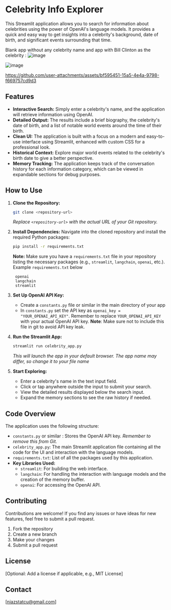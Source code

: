 # Celebrity Info Explorer

This Streamlit application allows you to search for information about celebrities using the power of OpenAI's language models. It provides a quick and easy way to get insights into a celebrity's background, date of birth, and significant events surrounding that time.

Blank app without any celebrity name and app with Bill Clinton as the celebrity
: ![image](https://github.com/user-attachments/assets/e17e71a2-1d24-440f-b788-d06be4014d99) 

![image](https://github.com/user-attachments/assets/30466e93-1b2c-4349-8d08-4e05dbcfee6a)


https://github.com/user-attachments/assets/bf595451-15a5-4e4a-9798-f669757cd9d3


## Features

*   **Interactive Search:** Simply enter a celebrity's name, and the application will retrieve information using OpenAI.
*   **Detailed Output:** The results include a brief biography, the celebrity's date of birth, and a list of notable world events around the time of their birth.
*   **Clean UI:** The application is built with a focus on a modern and easy-to-use interface using Streamlit, enhanced with custom CSS for a professional look.
*   **Historical Context:** Explore major world events related to the celebrity's birth date to give a better perspective.
*   **Memory Tracking:** The application keeps track of the conversation history for each information category, which can be viewed in expandable sections for debug purposes.

## How to Use

1.  **Clone the Repository:**
    ```bash
    git clone <repository-url>
    ```
    *Replace `<repository-url>` with the actual URL of your Git repository.*

2.  **Install Dependencies:**
    Navigate into the cloned repository and install the required Python packages:
    ```bash
    pip install -r requirements.txt
    ```

    **Note:** Make sure you have a `requirements.txt` file in your repository listing the necessary packages (e.g., `streamlit`, `langchain`, `openai`, etc.). Example `requirements.txt` below

    ```
     openai
     langchain
     streamlit
    ```

3.  **Set Up OpenAI API Key:**
    *   Create a `constants.py` file or similar in the main directory of your app
    *   In `constants.py` set the API key as `openai_key = "YOUR_OPENAI_API_KEY"`. Remember to replace `YOUR_OPENAI_API_KEY` with your actual OpenAI API key.
        **Note**:  Make sure not to include this file in git to avoid API key leak.

4.  **Run the Streamlit App:**
    ```bash
    streamlit run celebrity_app.py
    ```
    *This will launch the app in your default browser. The app name may differ, so change it to your file name*

5.  **Start Exploring:**
    *   Enter a celebrity's name in the text input field.
    *   Click or tap anywhere outside the input to submit your search.
    *   View the detailed results displayed below the search input.
    *   Expand the memory sections to see the raw history if needed.

## Code Overview

The application uses the following structure:

*   `constants.py` or similar : Stores the OpenAI API key. *Remember to remove this from Git.*
*   `celebrity_app.py`: The main Streamlit application file containing all the code for the UI and interaction with the language models.
*  `requirements.txt`: List of all the packages used by this application.
*   **Key Libraries Used:**
    *   `streamlit`: For building the web interface.
    *   `langchain`: For handling the interaction with language models and the creation of the memory buffer.
    *   `openai`: For accessing the OpenAI API.

## Contributing

Contributions are welcome! If you find any issues or have ideas for new features, feel free to submit a pull request.

1.  Fork the repository
2.  Create a new branch
3.  Make your changes
4.  Submit a pull request

## License

[Optional: Add a license if applicable, e.g., MIT License]

## Contact

[niazstatcu@gmail.com]
